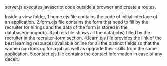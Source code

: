 server.js executes javascript code outside a browser and create a routes.

Inside a view folder,
 1.home.ejs file contains the code of initial interface of an application.
 2.form.ejs file contains the form that need to fill by the recruiter for hirings and the data of the form is stored in the database(mongodb).
 3.job.ejs file shows all the data(jobs) filled by the recruiter in the recruiter-form section.
 4.learn.ejs file provides the link of the best learning resources available online for all the distinct fields so that the women can look up for a job as well as   upgrade their skills from the same application.
 5.contact.ejs file contains the contact information in case of any deceit.


                     
